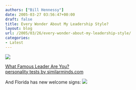 ```yaml
---
authors: ["Bill Hennessy"]
date: 2005-03-27 03:56:47+00:00
draft: false
title: Every Wonder About My Leadership Style?
layout: blog
url: /2005/03/26/every-wonder-about-my-leadership-style/
categories:
- Latest
---
```


  
![](https://images.similarminds.com/leader/8.jpg)
  
[What Famous Leader Are You?](https://similarminds.com/othertests.html)  
[personality tests by similarminds.com](https://similarminds.com)




And Florida has new welcome signs:
![](/wp-content/flaschiavo.jpg)

